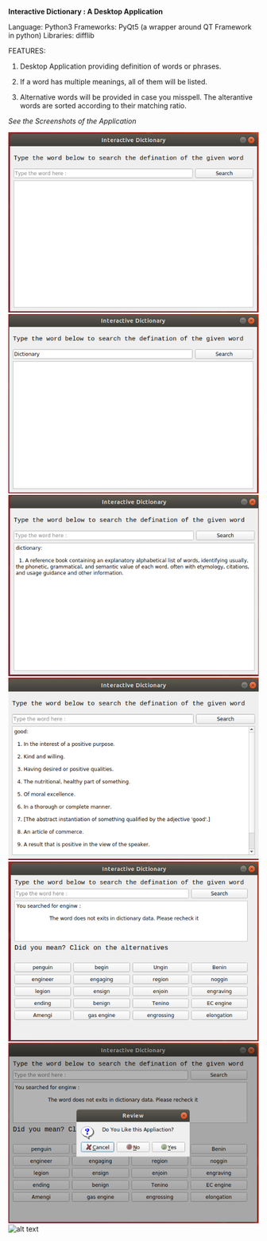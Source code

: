 
**Interactive Dictionary : A Desktop Application**

Language: Python3
Frameworks: PyQt5 (a wrapper around QT Framework in python)
Libraries: difflib

FEATURES:

1. Desktop Application providing definition of words or phrases.

2. If a word has multiple meanings, all of them will be listed.

3. Alternative words will be provided in case you misspell. The alterantive words are sorted according to their matching ratio.


_See the Screenshots of the  Application_

![alt text](Images/1.png)
![alt text](Images/2.png)
![alt text](Images/3.png)
![alt text](Images/4.png)
![alt text](Images/5.png)
![alt text](Images/6.png)
![alt text](Images/7.png)






